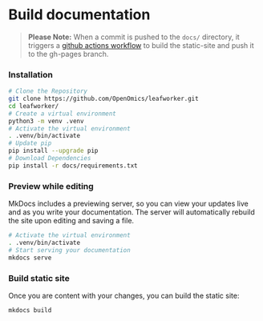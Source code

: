# Build documentation  

> **Please Note:** When a commit is pushed to the `docs/` directory, it triggers a [github actions workflow](https://github.com/OpenOmics/leafworker/actions) to build the static-site and push it to the gh-pages branch.

### Installation
```bash
# Clone the Repository
git clone https://github.com/OpenOmics/leafworker.git
cd leafworker/
# Create a virtual environment
python3 -m venv .venv
# Activate the virtual environment
. .venv/bin/activate
# Update pip
pip install --upgrade pip
# Download Dependencies
pip install -r docs/requirements.txt
```

### Preview while editing  
MkDocs includes a previewing server, so you can view your updates live and as you write your documentation. The server will automatically rebuild the site upon editing and saving a file.  
```bash
# Activate the virtual environment
. .venv/bin/activate
# Start serving your documentation
mkdocs serve
```

### Build static site  
Once you are content with your changes, you can build the static site:  
```bash
mkdocs build
```
